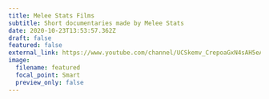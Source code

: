 ```yaml
---
title: Melee Stats Films
subtitle: Short documentaries made by Melee Stats
date: 2020-10-23T13:53:57.362Z
draft: false
featured: false
external_link: https://www.youtube.com/channel/UCSkemv_CrepoaGxN4sAH5eA
image:
  filename: featured
  focal_point: Smart
  preview_only: false
---
```

